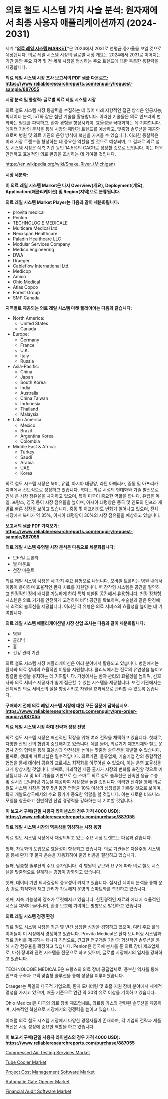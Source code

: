 <p><h1>의료 철도 시스템 가치 사슬 분석: 원자재에서 최종 사용자 애플리케이션까지 (2024-2031)</h1></p><p>세계 "<strong><a href="https://www.reliableresearchreports.com/medical-rail-systems-r887055?utm_campaign=105&utm_medium=8&utm_source=Github&utm_content=ia&utm_term=22102024&utm_id=medical-rail-systems">의료 레일 시스템 MARKET</a></strong>"은 2024에서 2031로 연평균 증가율을 보일 것으로 예상됩니다. 의료 레일 시스템 시장의 글로벌 시장 개요는 2024에서 2031로 이어지는 기간 동안 주요 지역 및 전 세계 시장을 형성하는 주요 트렌드에 대한 독특한 통찰력을 제공합니다.</p>
<p><strong>의료 레일 시스템 시장 조사 보고서의 PDF 샘플 다운로드: <a href="https://www.reliableresearchreports.com/enquiry/request-sample/887055?utm_campaign=105&utm_medium=8&utm_source=Github&utm_content=ia&utm_term=22102024&utm_id=medical-rail-systems">https://www.reliableresearchreports.com/enquiry/request-sample/887055</a></strong></p>
<p><strong>시장 분석 및 통찰력: 글로벌 의료 레일 시스템 시장</strong></p>
<p><p>의료 철도 시스템 시장 통찰력을 수집하는 데 있어 미래 지향적인 접근 방식은 인공지능, 빅데이터 분석, IoT와 같은 첨단 기술을 활용합니다. 이러한 기술들은 의료 인프라의 변화하는 필요를 파악하고, 환자 경험을 향상시키며, 효율성을 극대화하는 데 기여합니다. 데이터 기반의 분석을 통해 시장의 패턴과 트렌드를 예상하고, 맞춤형 솔루션을 제공함으로써 병원 및 의료 기관의 운영 방식에 혁신을 가져올 수 있습니다. 이러한 통찰력은 미래 시장 트렌드를 형성하는 데 중요한 역할을 할 것으로 예상되며, 그 결과로 의료 철도 시스템 시장은 예측 기간 동안 14.5%의 CAGR로 성장할 것으로 보입니다. 이는 더욱 안전하고 효율적인 의료 환경을 조성하는 데 기여할 것입니다.</p></p>
<p><a href="%7CAUTHORITHY_DOMAIN_URL%7C?utm_campaign=105&utm_medium=8&utm_source=Github&utm_content=ia&utm_term=22102024&utm_id=medical-rail-systems">https://en.wikipedia.org/wiki/Snake_River_(Michigan)</a></p>
<p><strong>시장 세분화:</strong></p>
<p><strong>이 의료 레일 시스템 Market은 다시 Overview(개요), Deployment(개요), Application(애플리케이션) 및 Region(지역)으로 분류됩니다.</strong></p>
<p><strong>의료 레일 시스템 Market Player는 다음과 같이 세분화됩니다:</strong></p>
<p><ul><li>provita medical</li><li>Penlon</li><li>TECHNOLOGIE MEDICALE</li><li>Multicare Medical Ltd</li><li>Nexxspan Healthcare</li><li>Paladin Healthcare LLC</li><li>Modular Services Company</li><li>Medico engineering</li><li>DWA</li><li>Draeger</li><li>Cableflow International Ltd.</li><li>Medicop</li><li>Amico</li><li>Ohio Medical</li><li>Atlas Copco</li><li>Forest Group</li><li>SMP Canada</li></ul></p>
<p><strong>지역별로 제공되는 의료 레일 시스템 마켓 플레이어는 다음과 같습니다:</strong></p>
<p><ul>
    <li>
        North America:
        <ul>
            <li>United States</li>
            <li>Canada</li>
        </ul>
    </li>
    <li>
        Europe:
        <ul>
            <li>Germany</li>
            <li>France</li>
            <li>U.K.</li>
            <li>Italy</li>
            <li>Russia</li>
        </ul>
    </li>
    <li>
        Asia-Pacific:
        <ul>
            <li>China</li>
            <li>Japan</li>
            <li>South Korea</li>
            <li>India</li>
            <li>Australia</li>
            <li>China Taiwan</li>
            <li>Indonesia</li>
            <li>Thailand</li>
            <li>Malaysia</li>
        </ul>
    </li>
    <li>
        Latin America:
        <ul>
            <li>Mexico</li>
            <li>Brazil</li>
            <li>Argentina Korea</li>
            <li>Colombia</li>
        </ul>
    </li>
    <li>
        Middle East & Africa:
        <ul>
            <li>Turkey</li>
            <li>Saudi</li>
            <li>Arabia</li>
            <li>UAE</li>
            <li>Korea</li>
        </ul>
    </li>
    </ul></p>
<p><p>의료 철도 시스템 시장은 북미, 유럽, 아시아 태평양, 라틴 아메리카, 중동 및 아프리카 지역에서 선도적으로 성장하고 있습니다. 북미는 의료 시설의 현대화와 기술 발전으로 인해 큰 시장 점유율을 차지하고 있으며, 특히 미국이 중요한 역할을 합니다. 유럽은 독일, 프랑스, 영국 등이 시장 점유율을 높이며, 아시아 태평양은 중국 및 인도의 인프라 개발로 빠른 성장을 보이고 있습니다. 중동 및 아프리카도 변화가 일어나고 있으며, 전체 시장에서 북미가 약 35%, 아시아 태평양이 30%의 시장 점유율을 예상하고 있습니다.</p></p>
<p><strong>보고서의 샘플 PDF 가져오기: <a href="https://www.reliableresearchreports.com/enquiry/request-sample/887055?utm_campaign=105&utm_medium=8&utm_source=Github&utm_content=ia&utm_term=22102024&utm_id=medical-rail-systems">https://www.reliableresearchreports.com/enquiry/request-sample/887055</a></strong></p>
<p><strong>의료 레일 시스템 유형별 시장 분석은 다음으로 세분화됩니다:</strong></p>
<p><ul><li>모바일 트롤리</li><li>월 마운트</li><li>천장 마운트</li></ul></p>
<p><p>의료 레일 시스템 시장은 세 가지 주요 유형으로 나뉩니다. 모바일 트롤리는 병원 내에서 이동이 용이하며 효율적인 환자 치료를 지원합니다. 벽 장착형 시스템은 공간을 절약하고 안정적인 장비 배치를 가능하게 하여 특히 제한된 공간에서 유용합니다. 천장 장착형 시스템은 의료 기기를 안전하게 고정하여 바닥 공간을 확보하며, 수술실과 같은 환경에서 최적의 솔루션을 제공합니다. 이러한 각 유형은 의료 서비스의 효율성을 높이는 데 기여합니다.</p></p>
<p><strong>의료 레일 시스템 애플리케이션별 시장 산업 조사는 다음과 같이 세분화됩니다:</strong></p>
<p><ul><li>병원</li><li>클리닉</li><li>홈</li><li>건강 관리 기관</li></ul></p>
<p><p>의료 철도 시스템 시장 애플리케이션은 여러 분야에서 활용되고 있습니다. 병원에서는 환자와 의료 장비의 효율적인 이동을 지원합니다. 클리닉에서는 진료의 유연성을 높이고 청결한 환경을 유지하는 데 기여합니다. 가정에서는 환자 관리의 효율성을 높이며, 간호사와 의료 서비스 제공자가 쉽게 접근할 수 있는 시스템을 제공합니다. 보건 기관에서는 전체적인 의료 서비스의 질을 향상시키고 자원을 효과적으로 관리할 수 있도록 돕습니다.</p></p>
<p><strong>구매하기 전에 의료 레일 시스템 시장에 대한 모든 질문에 답하십시오. <a href="https://www.reliableresearchreports.com/enquiry/pre-order-enquiry/887055?utm_campaign=105&utm_medium=8&utm_source=Github&utm_content=ia&utm_term=22102024&utm_id=medical-rail-systems">https://www.reliableresearchreports.com/enquiry/pre-order-enquiry/887055</a></strong></p>
<p><strong>의료 레일 시스템 시장 확대 전략과 성장 전망</strong></p>
<p><p>의료 철도 시스템 시장은 혁신적인 확장을 위해 여러 전략을 채택하고 있습니다. 첫째로, 다양한 산업 간의 협업이 중요해지고 있습니다. 예를 들어, 의료기기 제조업체와 철도 운영사 간의 협력을 통해 효율성과 안전성을 높이는 맞춤형 솔루션을 개발할 수 있습니다. 둘째로, 생태계 파트너십은 필수적입니다. 의료기관, 물류업체, 기술기업 간의 통합적인 협업을 통해 데이터 공유와 프로세스 최적화를 이루어낼 수 있으며, 이는 운영 효율성을 크게 향상시킬 것입니다. 셋째로, 파괴적인 제품 출시가 시장의 변화를 촉진할 것으로 예상됩니다. AI 및 IoT 기술을 기반으로 한 스마트 의료 철도 솔루션은 신속한 응급 수송 및 실시간 모니터링 기능을 제공하여 시장성을 높일 것입니다. 이러한 전략을 통해 의료 철도 시스템 시장은 향후 5년 동안 연평균 10% 이상의 성장률을 기록할 것으로 보이며, 특히 개발도상국에서의 수요 증가가 중요한 역할을 할 것입니다. 이는 새로운 비즈니스 모델을 창출하고 전반적인 산업 경쟁력을 강화하는 데 기여할 것입니다.</p></p>
<p><strong>이 보고서 구매(단일 사용자 라이센스의 경우 가격 4000 USD): <a href="https://www.reliableresearchreports.com/purchase/887055?utm_campaign=105&utm_medium=8&utm_source=Github&utm_content=ia&utm_term=22102024&utm_id=medical-rail-systems">https://www.reliableresearchreports.com/purchase/887055</a></strong></p>
<p><strong>의료 레일 시스템 시장의 역동성을 형성하는 시장 동향</strong></p>
<p><p>의료 철도 시스템 시장에서 재정의되고 있는 주요 시장 트렌드는 다음과 같습니다.</p><p>첫째, 자동화의 도입으로 효율성이 향상되고 있습니다. 의료 기관들은 자율주행 시스템을 통해 환자 및 물자 운송을 자동화하여 운영 비용을 절감하고 있습니다.</p><p>둘째, 맞춤형 솔루션의 수요 증가입니다. 각 병원의 규모와 요구에 따라 의료 철도 시스템을 맞춤형으로 설계하는 경향이 강화되고 있습니다.</p><p>셋째, 데이터 기반 의사결정의 중요성이 커지고 있습니다. 실시간 데이터 분석을 통해 운송 경로 최적화와 재고 관리가 가능해져 운영의 스마트화를 촉진하고 있습니다.</p><p>넷째, 지속 가능성의 강조가 뚜렷해지고 있습니다. 친환경적인 재료와 에너지 효율적인 시스템 채택이 늘어나며, 환경 보호에 기여하는 방향으로 발전하고 있습니다.</p></p>
<p><strong>의료 레일 시스템 경쟁 환경</strong></p>
<p><p>의료 철도 시스템 시장은 최근 몇 년간 상당한 성장을 경험하고 있으며, 여러 주요 플레이어들이 이 시장에서 경쟁하고 있습니다. Provita Medical은 환자 모니터링 시스템과 의료 장비를 제공하는 캐나다 기업으로, 견고한 연구개발 기반과 혁신적인 솔루션을 통해 시장 점유율을 확장하고 있습니다. Penlon은 영국에 본사를 둔 의료 장비 제조업체로, 마취 장비와 관련 시스템을 전문으로 하고 있으며, 글로벌 시장에서의 입지를 강화하고 있습니다. </p><p>TECHNOLOGIE MEDICALE은 프랑스의 의료 장비 공급업체로, 풍부한 역사를 통해 인프라 구축과 고객 맞춤형 솔루션을 통해 성장을 이루어왔습니다. </p><p>Draeger는 독일의 다국적 기업으로, 환자 모니터링 및 호흡 지원 장비 분야에서 세계적 명성을 가지고 있으며, 매출 기준으로 연간 약 30억 유로 이상을 기록하고 있습니다. </p><p>Ohio Medical은 미국의 의료 장비 제조업체로, 의료용 가스와 관련된 솔루션을 제공하며, 지속적인 혁신으로 시장에서의 경쟁력을 높이고 있습니다. </p><p>이처럼 의료 철도 시스템 시장에서 다양한 경쟁자들이 존재하며, 각 기업의 전략과 제품 혁신은 시장 성장에 중요한 역할을 하고 있습니다.</p></p>
<p><strong>이 보고서 구매(단일 사용자 라이센스의 경우 가격 4000 USD): <a href="https://www.reliableresearchreports.com/purchase/887055?utm_campaign=105&utm_medium=8&utm_source=Github&utm_content=ia&utm_term=22102024&utm_id=medical-rail-systems">https://www.reliableresearchreports.com/purchase/887055</a></strong></p>
<p><p><a href="https://medium.com/@kimhelmer83/compressed-air-testing-services-market-dynamics-application-types-emerging-trends-and-future-f26449b260bc?utm_campaign=105&utm_medium=8&utm_source=Github&utm_content=ia&utm_term=22102024&utm_id=medical-rail-systems">Compressed Air Testing Services Market</a></p><p><a href="https://issuu.com/reportprime-2/docs/tube-cooler-market-size-2030.pptx_f8e272a8ac4f33?utm_campaign=105&utm_medium=8&utm_source=Github&utm_content=ia&utm_term=22102024&utm_id=medical-rail-systems">Tube Cooler Market</a></p><p><a href="https://www.linkedin.com/pulse/project-cost-management-software-market-size-share-analysis-ydsme?utm_campaign=105&utm_medium=8&utm_source=Github&utm_content=ia&utm_term=22102024&utm_id=medical-rail-systems">Project Cost Management Software Market</a></p><p><a href="https://github.com/jennyt6m/Market-Research-Report-List-1/blob/main/automatic-gate-opener-market.md?utm_campaign=105&utm_medium=8&utm_source=Github&utm_content=ia&utm_term=22102024&utm_id=medical-rail-systems">Automatic Gate Opener Market</a></p><p><a href="https://www.linkedin.com/pulse/deep-dive-financial-audit-software-market-itstrends-segmentation-q1fie?utm_campaign=105&utm_medium=8&utm_source=Github&utm_content=ia&utm_term=22102024&utm_id=medical-rail-systems">Financial Audit Software Market</a></p></p>